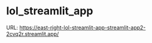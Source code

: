 # lol_streamlit_app



URL: https://east-right-lol-streamlit-app-streamlit-app2-2cvq2r.streamlit.app/
